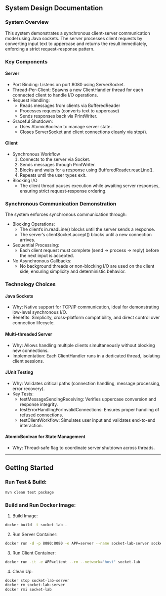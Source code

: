 ## System Design Documentation
### System Overview

This system demonstrates a synchronous client-server communication model using Java sockets. 
The server processes client requests by converting input text to uppercase and returns the result immediately, 
enforcing a strict request-response pattern.

### Key Components

#### Server

- Port Binding: Listens on port 8080 using ServerSocket.
- Thread-Per-Client: Spawns a new ClientHandler thread for each connected client to handle I/O operations.
- Request Handling:
  - Reads messages from clients via BufferedReader
  - Processes requests (converts text to uppercase)
  - Sends responses back via PrintWriter.
- Graceful Shutdown:
  - Uses AtomicBoolean to manage server state.
  - Closes ServerSocket and client connections cleanly via stop().

#### Client

- Synchronous Workflow
    1. Connects to the server via Socket.
    2. Sends messages through PrintWriter.
    3. Blocks and waits for a response using BufferedReader.readLine().
    4. Repeats until the user types exit.
- Blocking I/O
  - The client thread pauses execution while awaiting server responses, ensuring strict request-response ordering.

### Synchronous Communication Demonstration

The system enforces synchronous communication through:
- Blocking Operations:
  - The client’s in.readLine() blocks until the server sends a response.
  - The server’s clientSocket.accept() blocks until a new connection arrives. 
- Sequential Processing:
  - Each client request must complete (send → process → reply) before the next input is accepted.
- No Asynchronous Callbacks:
  - No background threads or non-blocking I/O are used on the client side, ensuring simplicity and deterministic behavior.


### Technology Choices

#### Java Sockets
 - Why: Native support for TCP/IP communication, ideal for demonstrating low-level synchronous I/O.
 - Benefits: Simplicity, cross-platform compatibility, and direct control over connection lifecycle.

#### Multi-threaded Server
 - Why: Allows handling multiple clients simultaneously without blocking new connections.
 - Implementation: Each ClientHandler runs in a dedicated thread, isolating client sessions.

#### JUnit Testing
 - Why: Validates critical paths (connection handling, message processing, error recovery).
 - Key Tests:
   - testMessageSendingReceiving: Verifies uppercase conversion and response integrity.
   - testErrorHandlingForInvalidConnections: Ensures proper handling of refused connections.
   - testClientWorkflow: Simulates user input and validates end-to-end interaction.

#### AtomicBoolean for State Management
 - Why: Thread-safe flag to coordinate server shutdown across threads.
---
## Getting Started
### Run Test & Build:

```bash
mvn clean test package
```

### Build and Run Docker Image:

1. Build Image:
```bash
docker build -t socket-lab .
```

[//]: # (docker tag socket-lab zeli8888/socket-lab && docker push zeli8888/socket-lab)

2. Run Server Container:
```bash
docker run -d -p 8080:8080 -e APP=server --name socket-lab-server socket-lab
```

[//]: # (telnet localhost 8080)

3. Run Client Container:
```bash
docker run -it -e APP=client --rm --network="host" socket-lab
```

[//]: # (Or use my docker image: )

[//]: # (```bash)

[//]: # (docker pull zeli8888/socket-lab)

[//]: # (docker run -d -p 8080:8080 -e APP=server --name socket-lab zeli8888/socket-lab)

[//]: # (docker run -it -e APP=client --rm --network="host" zeli8888/socket-lab-client)

[//]: # (```)

4. Clean Up:
```bash
docker stop socket-lab-server
docker rm socket-lab-server
docker rmi socket-lab
```